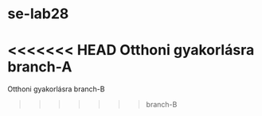 # se-lab28
<<<<<<< HEAD
Otthoni gyakorlásra branch-A
=======
Otthoni gyakorlásra branch-B
>>>>>>> branch-B
